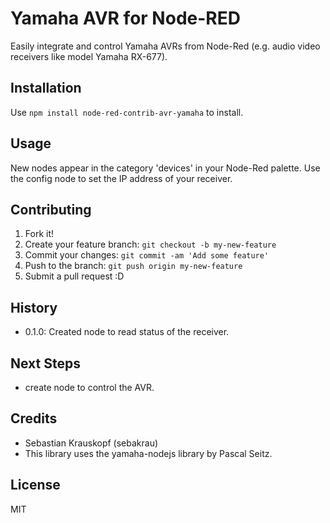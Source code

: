 # Yamaha AVR for Node-RED
Easily integrate and control Yamaha AVRs from Node-Red (e.g. audio video receivers like model Yamaha RX-677).

## Installation
Use `npm install node-red-contrib-avr-yamaha` to install.

## Usage
New nodes appear in the category 'devices' in your Node-Red palette. Use the config node to set the IP address of your receiver.



## Contributing
1. Fork it!
2. Create your feature branch: `git checkout -b my-new-feature`
3. Commit your changes: `git commit -am 'Add some feature'`
4. Push to the branch: `git push origin my-new-feature`
5. Submit a pull request :D

## History
- 0.1.0: Created node to read status of the receiver.

## Next Steps
- create node to control the AVR.

## Credits
- Sebastian Krauskopf (sebakrau)
- This library uses the yamaha-nodejs library by Pascal Seitz.

## License
MIT
